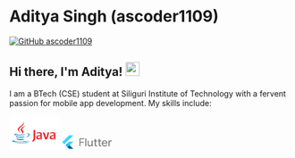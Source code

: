 # Aditya Singh (ascoder1109)

[![GitHub ascoder1109](https://img.shields.io/github/followers/ascoder1109?label=Follow&style=social)](https://github.com/ascoder1109)

## Hi there, I'm Aditya! <img src = "https://wdfdqa.bl.files.1drv.com/y4m-Eyzy6t11h3ZLeKghpthV71F6Wa3GguLRl9-0oKL6Za7ljWpvDU_0Yl9JjyR6N-PovtWHNNTHuWdSjMeqh6MRsWNC9q4vYvpTDz3Tllsk0s61MI2XBFhufmWTkZWqIyJt11N6kllJO6jyfxwxOTNW090qNBCAIWOYeLoRkiZfipmF0WPsd3CRqX3d-LyMk71ucujpgrzrZ_-pOPBL_vjfWbTUJdPBpFi2T6kjmjbzFc" height = 25, width = 25>

I am a BTech (CSE) student at Siliguri Institute of Technology with a fervent passion for mobile app development. My skills include:

<img src = "https://raw.githubusercontent.com/ascoder1109/ascoder1109/master/java.png" height=60, width=90>

<img src = "https://raw.githubusercontent.com/ascoder1109/ascoder1109/master/flutter.png" height=25, width=90>


